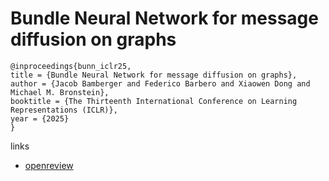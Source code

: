 # Bundle Neural Network for message diffusion on graphs

```
@inproceedings{bunn_iclr25,
title = {Bundle Neural Network for message diffusion on graphs},
author = {Jacob Bamberger and Federico Barbero and Xiaowen Dong and Michael M. Bronstein},
booktitle = {The Thirteenth International Conference on Learning Representations (ICLR)},
year = {2025}
}
```

links
- [openreview](https://openreview.net/forum?id=scI9307PLG)
